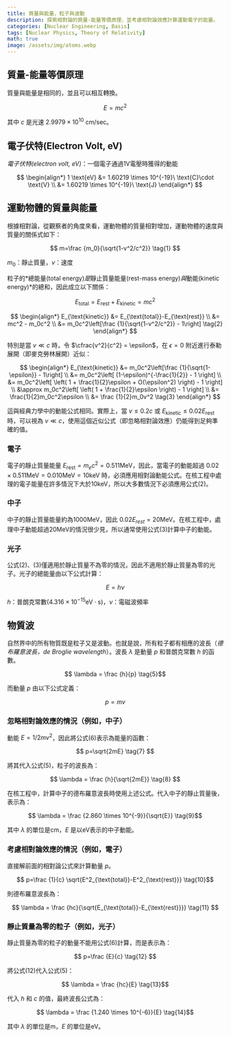 ```yaml
---
title: 質量與能量，粒子與波動
description: 探索相對論的質量-能量等價原理，並考慮相對論效應計算運動電子的能量。
categories: [Nuclear Engineering, Basis]
tags: [Nuclear Physics, Theory of Relativity]
math: true
image: /assets/img/atoms.webp
---
```

## 質量-能量等價原理
質量與能量是相同的，並且可以相互轉換。

$$ E=mc^2 $$

其中 $c$ 是光速 $2.9979 \times 10^{10}\ \text{cm/sec}$。

## 電子伏特(Electron Volt, eV)
*電子伏特(electron volt, eV)*：一個電子通過1V電壓時獲得的動能

$$
\begin{align*} 
1 \text{eV} &= 1.60219 \times 10^{-19}\ \text{C}\cdot \text{V}
\\ &= 1.60219 \times 10^{-19}\ \text{J}
\end{align*}
$$

## 運動物體的質量與能量
根據相對論，從觀察者的角度來看，運動物體的質量相對增加，運動物體的速度與質量的關係式如下：

$$ m=\frac {m_0}{\sqrt{1-v^2/c^2}} \tag{1} $$

$m_0$：靜止質量，$v$：速度

粒子的*總能量(total energy)*是*靜止質量能量(rest-mass energy)*與*動能(kinetic energy)*的總和，因此成立以下關係：

$$ E_{\text{total}} = E_{\text{rest}}+E_{\text{kinetic}} = mc^2$$

$$
\begin{align*}
E_{\text{kinetic}} &= E_{\text{total}}-E_{\text{rest}}
\\ &= mc^2 - m_0c^2
\\ &= m_0c^2\left[\frac {1}{\sqrt{1-v^2/c^2}} - 1\right] \tag{2}
\end{align*}
$$

特別是當 $v\ll c$ 時，令 $\cfrac{v^2}{c^2} = \epsilon$，在 $\epsilon = 0$ 附近進行泰勒展開（即麥克勞林展開）近似：

$$
\begin{align*}
E_{\text{kinetic}} &= m_0c^2\left[\frac {1}{\sqrt{1-\epsilon}} - 1\right] \\
&= m_0c^2\left[ (1-\epsilon)^{-\frac{1}{2}} - 1 \right] \\
&= m_0c^2\left[ \left( 1 + \frac{1}{2}\epsilon + O(\epsilon^2) \right) - 1 \right] \\
&\approx m_0c^2\left[ \left( 1 + \frac{1}{2}\epsilon \right) - 1 \right] \\
&= \frac{1}{2}m_0c^2\epsilon \\
&= \frac {1}{2}m_0v^2 \tag{3}
\end{align*}
$$

這與經典力學中的動能公式相同。實際上，當 $v\leq 0.2c$ 或 $E_{\text{kinetic}} \leq 0.02E_{\text{rest}}$ 時，可以視為 $v\ll c$，使用這個近似公式（即忽略相對論效應）仍能得到足夠準確的值。

### 電子
電子的靜止質量能量 $E_{\text{rest}}=m_ec^2=0.511 \text{MeV}$，因此，當電子的動能超過 $0.02\times 0.511 \text{MeV}=0.010 \text{MeV}=10 \text{keV}$ 時，必須應用相對論動能公式。在核工程中處理的電子能量在許多情況下大於10keV，所以大多數情況下必須應用公式(2)。

### 中子
中子的靜止質量能量約為1000MeV，因此 $0.02E_{rest}=20\text{MeV}$。在核工程中，處理中子動能超過20MeV的情況很少見，所以通常使用公式(3)計算中子的動能。

### 光子
公式(2)、(3)僅適用於靜止質量不為零的情況，因此不適用於靜止質量為零的光子。光子的總能量由以下公式計算：

$$ E = h\nu \tag{4} $$

$h$：普朗克常數($4.316 \times 10^{-15} \text{eV}\cdot\text{s}$)，$\nu$：電磁波頻率

## 物質波
自然界中的所有物質既是粒子又是波動。也就是說，所有粒子都有相應的波長（*德布羅意波長，de Broglie wavelength*）。波長 $\lambda$ 是動量 $p$ 和普朗克常數 $h$ 的函數。

$$ \lambda = \frac {h}{p} \tag{5}$$

而動量 $p$ 由以下公式定義：

$$ p = mv \tag{6} $$

### 忽略相對論效應的情況（例如，中子）
動能 $E=1/2 mv^2$，因此將公式(6)表示為能量的函數：

$$ p=\sqrt{2mE} \tag{7} $$

將其代入公式(5)，粒子的波長為：

$$ \lambda = \frac {h}{\sqrt{2mE}} \tag{8} $$

在核工程中，計算中子的德布羅意波長時使用上述公式。代入中子的靜止質量後，表示為：

$$ \lambda = \frac {2.860 \times 10^{-9}}{\sqrt{E}} \tag{9}$$

其中 $\lambda$ 的單位是cm，$E$ 是以eV表示的中子動能。

### 考慮相對論效應的情況（例如，電子）
直接解前面的相對論公式來計算動量 $p$。

$$ p=\frac {1}{c} \sqrt{E^2_{\text{total}}-E^2_{\text{rest}}} \tag{10}$$

則德布羅意波長為：

$$ \lambda = \frac {hc}{\sqrt{E_{\text{total}}-E_{\text{rest}}}} \tag{11} $$

### 靜止質量為零的粒子（例如，光子）
靜止質量為零的粒子的動量不能用公式(6)計算，而是表示為：

$$ p=\frac {E}{c} \tag{12} $$

將公式(12)代入公式(5)：

$$ \lambda = \frac {hc}{E} \tag{13}$$

代入 $h$ 和 $c$ 的值，最終波長公式為：

$$ \lambda = \frac {1.240 \times 10^{-6}}{E} \tag{14}$$

其中 $\lambda$ 的單位是m，$E$ 的單位是eV。
